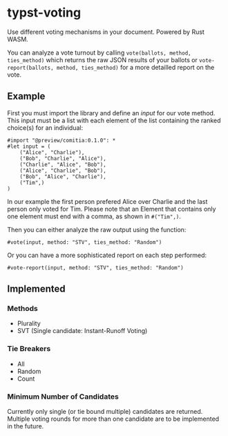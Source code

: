 # typst-voting

Use different voting mechanisms in your document. Powered by Rust WASM.

You can analyze a vote turnout by calling `vote(ballots, method, ties_method)` which returns the raw JSON results
of your ballots or `vote-report(ballots, method, ties_method)` for a more detailled report on the vote.

## Example

First you must import the library and define an *input* for our vote method. This input must be a list
with each element of the list containing the ranked choice(s) for an individual:

```typst
#import "@preview/comitia:0.1.0": *
#let input = (
    ("Alice", "Charlie"),
    ("Bob", "Charlie", "Alice"),
    ("Charlie", "Alice", "Bob"),
    ("Alice", "Charlie", "Bob"),
    ("Bob", "Alice", "Charlie"),
    ("Tim",)
)
```

In our example the first person prefered Alice over Charlie and the last person
only voted for Tim. Please note that an Element that contains only one element
must end with a comma, as shown in `#("Tim",)`.

Then you can either analyze the raw output using the function:

```typst
#vote(input, method: "STV", ties_method: "Random")
```

Or you can have a more sophisticated report on each step performed:

```typst
#vote-report(input, method: "STV", ties_method: "Random")
```

## Implemented

### Methods

- Plurality
- SVT (Single candidate: Instant-Runoff Voting)

### Tie Breakers

- All
- Random
- Count

### Minimum Number of Candidates

Currently only single (or tie bound multiple) candidates are returned. Multiple voting rounds for more than one candidate are to be implemented in the future.

